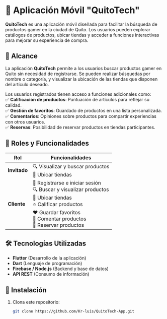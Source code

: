 # 📱 Aplicación Móvil "QuitoTech"

**QuitoTech** es una aplicación móvil diseñada para facilitar la búsqueda de productos gamer en la ciudad de Quito. Los usuarios pueden explorar catálogos de productos, ubicar tiendas y acceder a funciones interactivas para mejorar su experiencia de compra.

## 📌 Alcance  

La aplicación **QuitoTech** permite a los usuarios buscar productos gamer en Quito sin necesidad de registrarse. Se pueden realizar búsquedas por nombre o categoría, y visualizar la ubicación de las tiendas que disponen del artículo deseado.  

Los usuarios registrados tienen acceso a funciones adicionales como:  
✅ **Calificación de productos**: Puntuación de artículos para reflejar su calidad.  
✅ **Gestión de favoritos**: Guardado de productos en una lista personalizada.  
✅ **Comentarios**: Opiniones sobre productos para compartir experiencias con otros usuarios.  
✅ **Reservas**: Posibilidad de reservar productos en tiendas participantes.  

## 👥 Roles y Funcionalidades  

| Rol          | Funcionalidades |
|-------------|---------------|
| **Invitado** | 🔍 Visualizar y buscar productos <br> 📍 Ubicar tiendas |
| **Cliente**  | 📝 Registrarse e iniciar sesión <br> 🔍 Buscar y visualizar productos <br> 📍 Ubicar tiendas <br> ⭐ Calificar productos <br> ❤️ Guardar favoritos <br> 💬 Comentar productos <br> 🛒 Reservar productos |

## 🛠 Tecnologías Utilizadas  
- **Flutter** (Desarrollo de la aplicación)  
- **Dart** (Lenguaje de programación)  
- **Firebase / Node.js** (Backend y base de datos)  
- **API REST** (Consumo de información)  

## 🚀 Instalación  

1. Clona este repositorio:  
   ```bash
   git clone https://github.com/Kr-luis/QuitoTech-App.git

